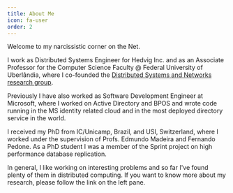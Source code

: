 ```yaml
---
title: About Me
icon: fa-user
order: 2 
---
```


Welcome to my narcissistic corner on the Net.

I work as Distributed Systems Engineer for Hedvig Inc. and as an Associate Professor for the Computer Science Faculty @ Federal University of Uberlândia, where I co-founded the [Distributed Systems and Networks research group](https://sites.google.com/site/distributedsystemsandnetworks/members).

Previously I have also worked as Software Development Engineer at Microsoft, where I worked on Active Directory and BPOS and wrote code running in the MS identity related cloud and in the most deployed directory service in the world.

I received my PhD from IC/Unicamp, Brazil, and USI, Switzerland, where I worked under the supervision of Profs. Edmundo Madeira and Fernando Pedone. As a PhD student I was a member of the Sprint project on high performance database replication.

In general, I like working on interesting problems and so far I've found plenty of them in distributed computing. If you want to know more about my research, please follow the link on the left pane.
